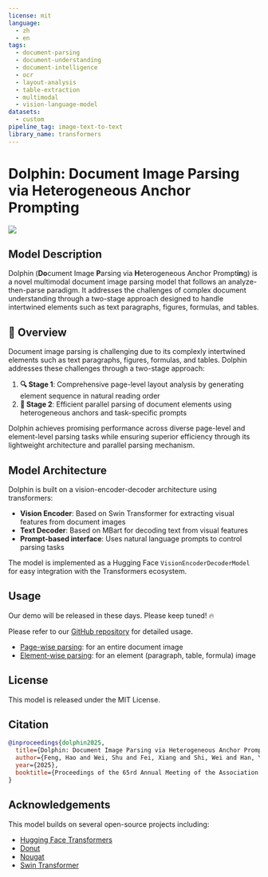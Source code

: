```yaml
---
license: mit
language:
  - zh
  - en
tags:
  - document-parsing
  - document-understanding
  - document-intelligence
  - ocr
  - layout-analysis
  - table-extraction
  - multimodal
  - vision-language-model
datasets:
  - custom
pipeline_tag: image-text-to-text
library_name: transformers
---
```



# Dolphin: Document Image Parsing via Heterogeneous Anchor Prompting

<a href="https://github.com/bytedance/Dolphin"><img src="https://img.shields.io/badge/Code-Github-blue"></a>

<!-- 
<div align="center">
  <img src="https://cdn.wandeer.world/null/dolphin_demo.gif" width="800">
</div>
 -->

## Model Description

Dolphin (**Do**cument Image **P**arsing via **H**eterogeneous Anchor Prompt**in**g) is a novel multimodal document image parsing model that follows an analyze-then-parse paradigm. It addresses the challenges of complex document understanding through a two-stage approach designed to handle intertwined elements such as text paragraphs, figures, formulas, and tables.

## 📑 Overview

Document image parsing is challenging due to its complexly intertwined elements such as text paragraphs, figures, formulas, and tables. Dolphin addresses these challenges through a two-stage approach:

1. **🔍 Stage 1**: Comprehensive page-level layout analysis by generating element sequence in natural reading order
2. **🧩 Stage 2**: Efficient parallel parsing of document elements using heterogeneous anchors and task-specific prompts

<!-- <div align="center">
  <img src="https://cdn.wandeer.world/null/dolphin_framework.png" width="680">
</div> -->

Dolphin achieves promising performance across diverse page-level and element-level parsing tasks while ensuring superior efficiency through its lightweight architecture and parallel parsing mechanism.

## Model Architecture

Dolphin is built on a vision-encoder-decoder architecture using transformers:

- **Vision Encoder**: Based on Swin Transformer for extracting visual features from document images
- **Text Decoder**: Based on MBart for decoding text from visual features
- **Prompt-based interface**: Uses natural language prompts to control parsing tasks

The model is implemented as a Hugging Face `VisionEncoderDecoderModel` for easy integration with the Transformers ecosystem.

## Usage

Our demo will be released in these days. Please keep tuned! 🔥

Please refer to our [GitHub repository](https://github.com/bytedance/Dolphin) for detailed usage.

- [Page-wise parsing](https://github.com/bytedance/Dolphin/demo_page_hf.py): for an entire document image
- [Element-wise parsing](https://github.com/bytedance/Dolphin/demo_element_hf.py): for an element (paragraph, table, formula) image


## License

This model is released under the MIT License.

## Citation

```bibtex
@inproceedings{dolphin2025,
  title={Dolphin: Document Image Parsing via Heterogeneous Anchor Prompting},
  author={Feng, Hao and Wei, Shu and Fei, Xiang and Shi, Wei and Han, Yingdong and Liao, Lei and Lu, Jinghui and Wu, Binghong and Liu, Qi and Lin, Chunhui and Tang, Jingqun and Liu, Hao and Huang, Can},
  year={2025},
  booktitle={Proceedings of the 65rd Annual Meeting of the Association for Computational Linguistics (ACL)}
}
```

## Acknowledgements

This model builds on several open-source projects including:
- [Hugging Face Transformers](https://github.com/huggingface/transformers)
- [Donut](https://github.com/clovaai/donut/)
- [Nougat](https://github.com/facebookresearch/nougat)
- [Swin Transformer](https://github.com/microsoft/Swin-Transformer) 
